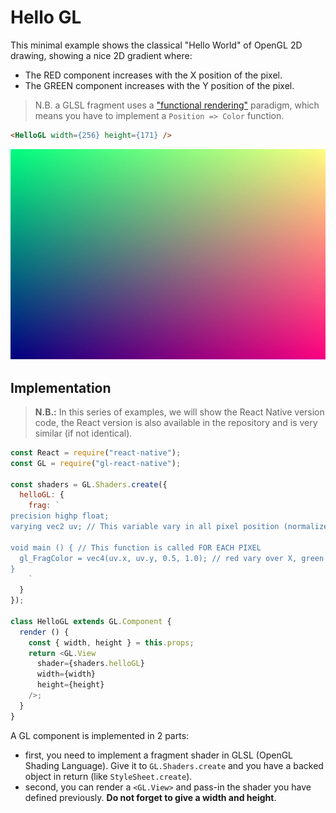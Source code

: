# Hello GL

This minimal example shows the classical "Hello World" of OpenGL 2D drawing, showing a nice 2D gradient where:

- The RED component increases with the X position of the pixel.
- The GREEN component increases with the Y position of the pixel.

> N.B. a GLSL fragment uses a ["functional rendering"](http://greweb.me/2013/11/functional-rendering/)
paradigm, which means you have to implement a `Position => Color` function.

```html
<HelloGL width={256} height={171} />
```

![](1.jpg)

## Implementation

> **N.B.:** In this series of examples, we will show the React Native version code, the React version is also available in the repository and is very similar (if not identical).

```js
const React = require("react-native");
const GL = require("gl-react-native");

const shaders = GL.Shaders.create({
  helloGL: {
    frag: `
precision highp float;
varying vec2 uv; // This variable vary in all pixel position (normalized from vec2(0.0,0.0) to vec2(1.0,1.0))

void main () { // This function is called FOR EACH PIXEL
  gl_FragColor = vec4(uv.x, uv.y, 0.5, 1.0); // red vary over X, green vary over Y, blue is 50%, alpha is 100%.
}
    `
  }
});

class HelloGL extends GL.Component {
  render () {
    const { width, height } = this.props;
    return <GL.View
      shader={shaders.helloGL}
      width={width}
      height={height}
    />;
  }
}
```

A GL component is implemented in 2 parts:

- first, you need to implement a fragment shader in GLSL (OpenGL Shading Language).
Give it to `GL.Shaders.create` and you have a backed object in return (like `StyleSheet.create`).
- second, you can render a `<GL.View>` and pass-in the shader you have defined previously. **Do not forget to give a width and height**.
